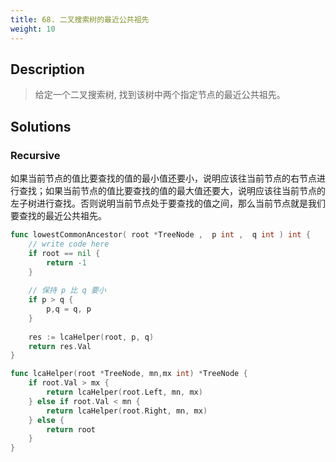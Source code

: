 ```yaml
---
title: 68. 二叉搜索树的最近公共祖先
weight: 10
---
```

## Description

> 给定一个二叉搜索树, 找到该树中两个指定节点的最近公共祖先。

## Solutions

### Recursive

如果当前节点的值比要查找的值的最小值还要小，说明应该往当前节点的右节点进行查找；如果当前节点的值比要查找的值的最大值还要大，说明应该往当前节点的左子树进行查找。否则说明当前节点处于要查找的值之间，那么当前节点就是我们要查找的最近公共祖先。
```go
func lowestCommonAncestor( root *TreeNode ,  p int ,  q int ) int {
    // write code here
    if root == nil {
        return -1
    }
    
    // 保持 p 比 q 要小
    if p > q {
        p,q = q, p
    }
    
    res := lcaHelper(root, p, q)
    return res.Val
}

func lcaHelper(root *TreeNode, mn,mx int) *TreeNode {
    if root.Val > mx {
        return lcaHelper(root.Left, mn, mx)
    } else if root.Val < mn {
        return lcaHelper(root.Right, mn, mx)
    } else {
        return root
    }
}
```
